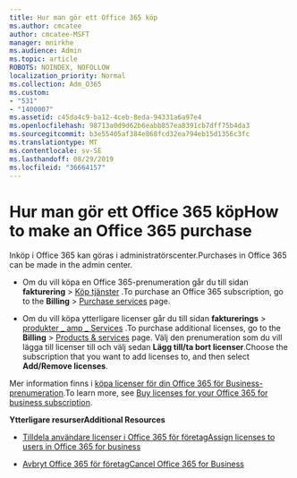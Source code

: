 ```yaml
---
title: Hur man gör ett Office 365 köp
ms.author: cmcatee
author: cmcatee-MSFT
manager: mnirkhe
ms.audience: Admin
ms.topic: article
ROBOTS: NOINDEX, NOFOLLOW
localization_priority: Normal
ms.collection: Adm_O365
ms.custom:
- "531"
- "1400007"
ms.assetid: c45da4c9-ba12-4ceb-8eda-94331a6a97e4
ms.openlocfilehash: 98713a0d9d62b6eabb857ea8391cb7dff75b4da3
ms.sourcegitcommit: b3e55405af384e868fcd32ea794eb15d1356c3fc
ms.translationtype: MT
ms.contentlocale: sv-SE
ms.lasthandoff: 08/29/2019
ms.locfileid: "36664157"
---
```

# <a name="how-to-make-an-office-365-purchase"></a><span data-ttu-id="55ea4-102">Hur man gör ett Office 365 köp</span><span class="sxs-lookup"><span data-stu-id="55ea4-102">How to make an Office 365 purchase</span></span>

<span data-ttu-id="55ea4-103">Inköp i Office 365 kan göras i administratörscenter.</span><span class="sxs-lookup"><span data-stu-id="55ea4-103">Purchases in Office 365 can be made in the admin center.</span></span>
  
- <span data-ttu-id="55ea4-104">Om du vill köpa en Office 365-prenumeration går du till sidan **fakturering** \> [Köp tjänster](https://go.microsoft.com/fwlink/p/?linkid=868433) .</span><span class="sxs-lookup"><span data-stu-id="55ea4-104">To purchase an Office 365 subscription, go to the **Billing** \> [Purchase services](https://go.microsoft.com/fwlink/p/?linkid=868433) page.</span></span>

- <span data-ttu-id="55ea4-105">Om du vill köpa ytterligare licenser går du till sidan **fakturerings** \> [produkter _ amp _ Services](https://go.microsoft.com/fwlink/p/?linkid=842054) .</span><span class="sxs-lookup"><span data-stu-id="55ea4-105">To purchase additional licenses, go to the **Billing** \> [Products & services](https://go.microsoft.com/fwlink/p/?linkid=842054) page.</span></span> <span data-ttu-id="55ea4-106">Välj den prenumeration som du vill lägga till licenser till och välj sedan **Lägg till/ta bort licenser**.</span><span class="sxs-lookup"><span data-stu-id="55ea4-106">Choose the subscription that you want to add licenses to, and then select **Add/Remove licenses**.</span></span>
  
<span data-ttu-id="55ea4-107">Mer information finns i [köpa licenser för din Office 365 för Business-prenumeration](https://docs.microsoft.com/office365/admin/subscriptions-and-billing/buy-licenses).</span><span class="sxs-lookup"><span data-stu-id="55ea4-107">To learn more, see [Buy licenses for your Office 365 for business subscription](https://docs.microsoft.com/office365/admin/subscriptions-and-billing/buy-licenses).</span></span>

<span data-ttu-id="55ea4-108">**Ytterligare resurser**</span><span class="sxs-lookup"><span data-stu-id="55ea4-108">**Additional Resources**</span></span>
  
- [<span data-ttu-id="55ea4-109">Tilldela användare licenser i Office 365 för företag</span><span class="sxs-lookup"><span data-stu-id="55ea4-109">Assign licenses to users in Office 365 for business</span></span>](https://docs.microsoft.com/office365/admin/subscriptions-and-billing/assign-licenses-to-users)

- [<span data-ttu-id="55ea4-110">Avbryt Office 365 för företag</span><span class="sxs-lookup"><span data-stu-id="55ea4-110">Cancel Office 365 for Business</span></span>](https://docs.microsoft.com/office365/admin/subscriptions-and-billing/cancel-your-subscription)